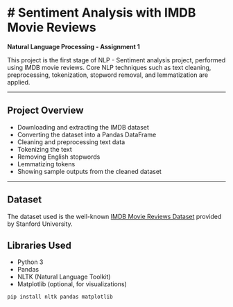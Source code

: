 # #  Sentiment Analysis with IMDB Movie Reviews  
**Natural Language Processing - Assignment 1**

This project is the first stage of NLP - Sentiment analysis project, performed using IMDB movie reviews. Core NLP techniques such as text cleaning, preprocessing, tokenization, stopword removal, and lemmatization are applied.

---

##  Project Overview

- Downloading and extracting the IMDB dataset
- Converting the dataset into a Pandas DataFrame
- Cleaning and preprocessing text data
- Tokenizing the text
- Removing English stopwords
- Lemmatizing tokens
- Showing sample outputs from the cleaned dataset

---

## Dataset

The dataset used is the well-known [IMDB Movie Reviews Dataset](http://ai.stanford.edu/~amaas/data/sentiment/) provided by Stanford University.

## Libraries Used

- Python 3
- Pandas
- NLTK (Natural Language Toolkit)
- Matplotlib (optional, for visualizations)



```bash
pip install nltk pandas matplotlib
